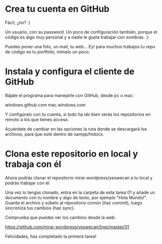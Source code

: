 
Crea tu cuenta en GitHub
========================

Fácil, ¿no? :)

Un usuario, con su password. Un poco de configuración también, porque el código
es algo muy personal y a nadie le gusta trabajar con sombras. :)

Puedes poner una foto, un mail, tu web... Ey! para muchos trabajos tu repo de
código es tu portfolio; mímalo un poco.

Instala y configura el cliente de GitHub
========================

Bájate el programa para manejarte con GitHub, desde pc o mac:

windows.github.com
mac.windows.com

Y configúralo con tu cuenta, si todo ha ido bien verás los repositorios en remoto a los que tienes acceso.

Acuérdate de cambiar en las opciones la ruta donde se descargará los archivos, para que esté dentro de xampp/htdocs.


Clona este repositorio en local y trabaja con él
========================

Ahora podrás clonar el repositorio mirai-wordpress/yeswecan a tu local y podrás trabajar con él.

Una vez lo tengas clonado, entra en la carpeta de esta tarea 01 y añade un documento con tu nombre y algo de texto, por ejemplo "Hola Mundo!". Guarda el archivo y súbelo al repositorio común (haz commit), luego sincroniza tus cambios (haz sync).

Comprueba que puedes ver los cambios desde la web:

https://github.com/mirai-wordpress/yeswecan/tree/master/01

Felicidades, has completado la primera tarea!